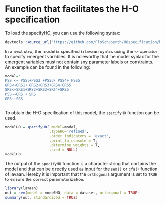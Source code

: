 # Function that facilitates the H-O specification

To load the specifyHO, you can use the following syntax:
``` r
devtools::source_url("https://github.com/FloSchuberth/HOspecification/blob/main/specifyHO.R?raw=TRUE")
```

In a next step, the model is specified in lavaan syntax using the `<~` operator to specify emergent variables. 
It is noteworthy that the model syntax for the emergent variables must not contain any parameter labels or constraints.  
An example can be found in the following:
``` r
model='
PSS <~ PSS1+PSS2 +PSS3+ PSS4+ PSS5
GRS<~GRS1+ GRS2+GRS3+GRS4+GRS5
SRS<~SRS1+SRS2+SRS3+SRS4+SRS5
PSS~~GRS + SRS
GRS~~SRS
'
``` 
To obtain the H-O specification of this model, the `specifyHO` function can be used. 
``` r
modelHO = specifyHO(.model=model,
                    .typeHO='refined',
                    .order_indicators = 'exact',
                    .print_to_console = T,
                    .determine_weights = T,
                    .seed = NULL)
modelHO
```
The output of the `specifyHO` function is a character string that contains the model and that can be directly used as input for the `sem()` or `cfa()` function of lavaan. Hereby it is important that the `orthogonal` argument is set to `TRUE` to ensure the correct parameterization:
``` r
library(lavaan)
out = sem(model = modelHO, data = dataset, orthogonal = TRUE)
summary(out, standardized = TRUE)
```
